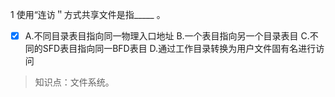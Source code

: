 1
使用“连访＂方式共享文件是指_____ 。
- [x] A.不同目录表目指向同一物理入口地址 B.一个表目指向另一个目录表目 C.不同的SFD表目指向同一BFD表目 D.通过工作目录转换为用户文件固有名进行访问

> 知识点：文件系统。
